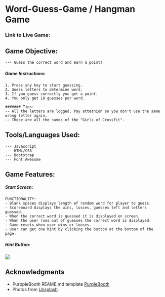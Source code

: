 # Word-Guess-Game / Hangman Game

### Link to Live Game: 

## Game Objective:
```
--- Guess the correct word and earn a point!
```
##### Game Instructions:
```
1. Press any key to start guessing.
2. Guess letters to determine word.
3. If you guess correctly you get a point.
4. You only get 10 guesses per word.

####### Tips:
-- All the letters are logged. Pay attetnion so you don't use the same wrong letter again.
-- These are all the names of the "Girls of Crossfit".
```
## Tools/Languages Used:
```
--- Javascript
--- HTML/CSS
--- Bootstrap
--- Font Awesome
```
## Game Features:

##### Start Screen:

```
FUNCTIONALITY:
- Blank spaces displays length of random word for player to guess.
- Scoreboard displays the wins, losses, guesses left and letters guessed.
- When the correct word is guessed it is displayed on screen.
- When the user runs out of guesses the correct word is displayed.
- Game resets when user wins or looses.
- User can get one hint by clicking the button at the bottom of the page.
```
##### Hint Button:

![](clickMe.gif)

## Acknowledgments

* PurbpleBooth REAME.md template [PurpleBooth](https://gist.github.com/PurpleBooth/109311bb0361f32d87a2)
* Photos from [Unsplash](https://unsplash.com/)

